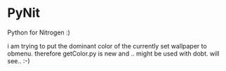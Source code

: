 PyNit
======================
Python for Nitrogen :)

i am trying to put the dominant color of the currently set wallpaper to obmenu. therefore 
getColor.py is new and .. might be used with dobt. will see.. :-)
